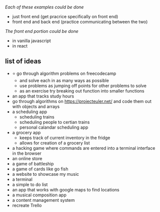 *Each of these examples could be done*
- just front end (get pracrice specifically on front end)
- front end and back end (practice communicating between the two)

*The front end portion could be done*
- in vanilla javascript
- in react

## list of ideas
- :star: go through algorithm problems on freecodecamp
	- and solve each in as many ways as possible
	- use problems as jumping off points for other problems to solve
	- as an exercise try breaking out function into smaller functions
- an app that tracks study hours
- go through algorithms on https://projecteuler.net/ and code them out with objects and arrays
- a scheduling app
	- scheduling trains
	- scheduling people to certian trains
	- personal calandar scheduling app
- a grocery app
	- keeps track of current inventory in the fridge
	- allows for creation of a grocery list
- a hacking game where commands are entered into a terminal interface in the browser
- an online store
- a game of battleship
- a game of cards like go fish
- a website to showcase my music
- a terminal
- a simple to do list
- an app that works with google maps to find locations
- a musical composition app
- a content management system
- recreate Trello

